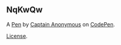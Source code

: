 NqKwQw
------


A [Pen](http://codepen.io/anon/pen/NqKwQw) by [Captain Anonymous](http://codepen.io/anon) on [CodePen](http://codepen.io/).

[License](http://codepen.io/anon/pen/NqKwQw/license).